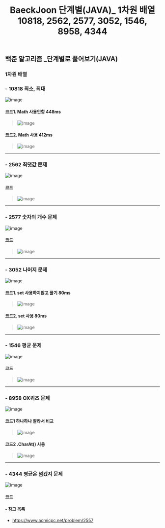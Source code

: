 ﻿---
layout: single
title: "BaeckJoon 단계별(JAVA)_ 1차원 배열 10818, 2562, 2577, 3052, 1546, 8958, 4344"
read_time: true
categories: 
 - BaeckJoon 
tags: 
 - Algorithm
 - BaeckJoon 
last_modified_at: '2020-07-07 13:21:00 +0800'
toc: true
toc_sticky: true
toc_label: 목차
---
## 백준 알고리즘 _단계별로 풀어보기(JAVA)
### 1차원 배열
### - 10818 최소, 최대
![image](https://user-images.githubusercontent.com/66898243/86696800-c1cf7b80-c048-11ea-9257-87a41daff17d.png)

#### 코드1. Math 사용안함 448ms
>  ![image](https://user-images.githubusercontent.com/66898243/86732625-84301a00-c06b-11ea-9abf-3185f501f198.png)

#### 코드2. Math 사용 412ms
>  ![image](https://user-images.githubusercontent.com/66898243/86732699-9316cc80-c06b-11ea-9505-e929ff31f69d.png)
***
### - 2562 최댓값 문제
![image](https://user-images.githubusercontent.com/66898243/86697431-576b0b00-c049-11ea-98e9-4107a54733fc.png)

#### 코드
>  ![image](https://user-images.githubusercontent.com/66898243/86734049-a5453a80-c06c-11ea-93f5-ff7a44a7815f.png)

***
### - 2577 숫자의 개수 문제
![image](https://user-images.githubusercontent.com/66898243/86697529-6e116200-c049-11ea-8092-4be7a8eacfb7.png)

#### 코드
>  ![image](https://user-images.githubusercontent.com/66898243/86737904-98761600-c06f-11ea-8bcc-7c0ff6d14dca.png)

***
### - 3052 나머지 문제
![image](https://user-images.githubusercontent.com/66898243/86697593-7f5a6e80-c049-11ea-97a0-5cde9086f806.png)

#### 코드1. set 사용하지않고 풀기 80ms
>  ![image](https://user-images.githubusercontent.com/66898243/86862163-a07f9580-c103-11ea-9f7a-39f4620d90bb.png)

#### 코드2. set 사용 80ms
>  ![image](https://user-images.githubusercontent.com/66898243/86862194-b3926580-c103-11ea-8c86-e4e03a8e66cb.png)

***
### - 1546 평균 문제
![image](https://user-images.githubusercontent.com/66898243/86719696-44fbcc00-c05f-11ea-9eea-4729e6ebd6ac.png)

#### 코드
>  ![image](https://user-images.githubusercontent.com/66898243/86869119-f27ae800-c110-11ea-8a12-8057530c137f.png)

***
### - 8958 OX퀴즈 문제
![image](https://user-images.githubusercontent.com/66898243/86719752-5349e800-c05f-11ea-9271-e2eedbf01587.png)

#### 코드1 하나하나 잘라서 비교
>  ![image](https://user-images.githubusercontent.com/66898243/86876302-5c9a8980-c11f-11ea-882d-43c5b12c3d3c.png)

#### 코드2 .CharAt() 사용
>  ![image](https://user-images.githubusercontent.com/66898243/86876262-4d1b4080-c11f-11ea-99d9-18386e932fe7.png)

***
### - 4344 평균은 넘겠지 문제
![image](https://user-images.githubusercontent.com/66898243/86719830-66f54e80-c05f-11ea-9085-84b26e7146d2.png)

#### 코드
>  

#### - 참고 목록
- https://www.acmicpc.net/problem/2557